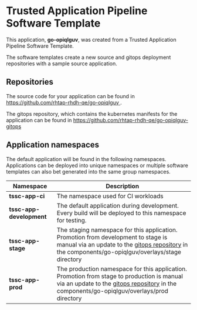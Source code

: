 # Trusted Application Pipeline Software Template

This application, **go-opiqlguv**, was created from a Trusted Application Pipeline Software Template.

The software templates create a new source and gitops deployment repositories with a sample source application. 

## Repositories

The source code for your application can be found in [https://github.com/rhtap-rhdh-qe/go-opiqlguv ](https://github.com/rhtap-rhdh-qe/go-opiqlguv ).
 
The gitops repository, which contains the kubernetes manifests for the application can be found in 
[https://github.com/rhtap-rhdh-qe/go-opiqlguv-gitops ](https://github.com/rhtap-rhdh-qe/go-opiqlguv-gitops ) 

## Application namespaces 

The default application will be found in the following namespaces. Applications can be deployed into unique namespaces or multiple software templates can also bet generated into the same group namespaces.  

|  Namespace   |  Description   |  
| -------- | -------- |
| **tssc-app-ci** | The namespace used for CI workloads |
| **tssc-app-development** | The default application during development. Every build will be deployed to this namespace for testing. |
| **tssc-app-stage** | The staging namespace for this application. Promotion from development to stage is manual via an update to the [gitops repository](https://github.com/rhtap-rhdh-qe/go-opiqlguv-gitops ) in the components/go-opiqlguv/overlays/stage directory |
| **tssc-app-prod** | The production namespace for this application. Promotion from stage to production is manual via an update to the [gitops repository](https://github.com/rhtap-rhdh-qe/go-opiqlguv-gitops ) in the components/go-opiqlguv/overlays/prod directory |